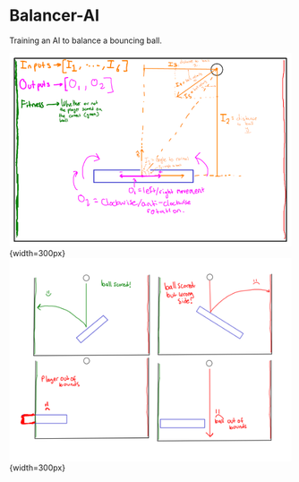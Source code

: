 # Balancer-AI
 Training an AI to balance a bouncing ball.

![game idea](game.png){width=300px}
![death](Plan.png){width=300px}